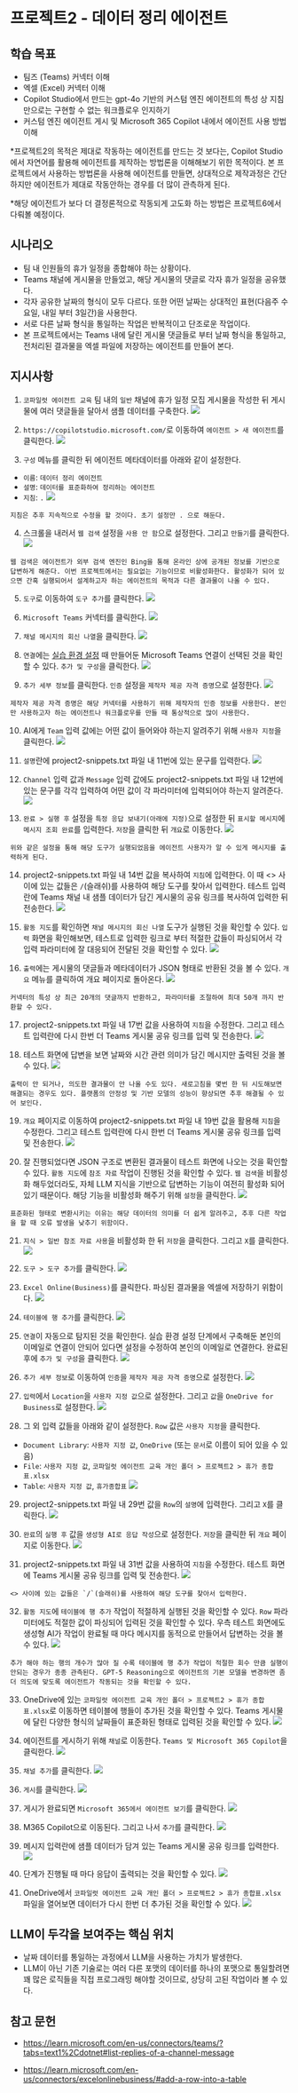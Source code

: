 # 프로젝트2 - 데이터 정리 에이전트

## 학습 목표
- 팀즈 (Teams) 커넥터 이해
- 엑셀 (Excel) 커넥터 이해
- Copilot Studio에서 만드는 gpt-4o 기반의 커스텀 엔진 에이전트의 특성 상 지침만으로는 구현할 수 없는 워크플로우 인지하기
- 커스텀 엔진 에이전트 게시 및 Microsoft 365 Copilot 내에서 에이전트 사용 방법 이해

*프로젝트2의 목적은 제대로 작동하는 에이전트를 만드는 것 보다는, Copilot Studio에서 자연어를 활용해 에이전트를 제작하는 방법론을 이해해보기 위한 목적이다. 본 프로젝트에서 사용하는 방법론을 사용해 에이전트를 만들면, 상대적으로 제작과정은 간단하지만 에이전트가 제대로 작동안하는 경우를 더 많이 관측하게 된다. 

*해당 에이전트가 보다 더 결정론적으로 작동되게 고도화 하는 방법은 프로젝트6에서 다뤄볼 예정이다.

## 시나리오
- 팀 내 인원들의 휴가 일정을 종합해야 하는 상황이다. 
- Teams 채널에 게시물을 만들었고, 해당 게시물의 댓글로 각자 휴가 일정을 공유했다.
- 각자 공유한 날짜의 형식이 모두 다르다. 또한 어떤 날짜는 상대적인 표현(다음주 수요일, 내일 부터 3일간)을 사용한다.
- 서로 다른 날짜 형식을 통일하는 작업은 반복적이고 단조로운 작업이다. 
- 본 프로젝트에서는 Teams 내에 달린 게시물 댓글들로 부터 날짜 형식을 통일하고, 전처리된 결과물을 엑셀 파일에 저장하는 에이전트를 만들어 본다.

## 지시사항

1. `코파일럿 에이전트 교육` 팀 내의 `일반` 채널에 휴가 일정 모집 게시물을 작성한 뒤 게시물에 여러 댓글들을 달아서 샘플 데이터를 구축한다.
![](../../imgs/02-data-preprocessing-agent/01.PNG)

2. `https://copilotstudio.microsoft.com/`로 이동하여 `에이전트 > 새 에이전트`를 클릭한다.
![](../../imgs/02-data-preprocessing-agent/02.PNG)

3. `구성` 메뉴를 클릭한 뒤 에이전트 메타데이터를 아래와 같이 설정한다. 
- `이름`: `데이터 정리 에이전트`
- `설명`: `데이터를 표준화하여 정리하는 에이전트`
- `지침`: `.`
![](../../imgs/02-data-preprocessing-agent/03.PNG)

```{Note}
지침은 추후 지속적으로 수정을 할 것이다. 초기 설정만 . 으로 해둔다.
```

4. 스크롤을 내러서 `웹 검색` 설정을 `사용 안 함`으로 설정한다. 그리고 `만들기`를 클릭한다.
![](../../imgs/02-data-preprocessing-agent/04.PNG)

```{Note}
웹 검색은 에이전트가 외부 검색 엔진인 Bing을 통해 온라인 상에 공개된 정보를 기반으로 답변하게 해준다. 이번 프로젝트에서는 필요없는 기능이므로 비활성화한다. 활성화가 되어 있으면 간혹 실행되어서 설계하고자 하는 에이전트의 목적과 다른 결과물이 나올 수 있다.
```

5. `도구`로 이동하여 `도구 추가`를 클릭한다.
![](../../imgs/02-data-preprocessing-agent/05.PNG)

6. `Microsoft Teams` 커넥터를 클릭한다.
![](../../imgs/02-data-preprocessing-agent/06.PNG)

7. `채널 메시지의 회신 나열`을 클릭한다.
![](../../imgs/02-data-preprocessing-agent/07.PNG)

8. `연결`에는 [실습 환경 설정](00b-create-solution.md) 때 만들어둔 Microsoft Teams 연결이 선택된 것을 확인할 수 있다. `추가 및 구성`을 클릭한다.
![](../../imgs/02-data-preprocessing-agent/08.PNG)

9. `추가 세부 정보`를 클릭한다. `인증` 설정을 `제작자 제공 자격 증명`으로 설정한다.
![](../../imgs/02-data-preprocessing-agent/09.PNG)

```{Note}
제작자 제공 자격 증명은 해당 커넥터를 사용하기 위해 제작자의 인증 정보를 사용한다. 본인만 사용하고자 하는 에이전트나 워크플로우를 만들 때 통상적으로 많이 사용한다. 
```

10. AI에게 `Team` 입력 값에는 어떤 값이 들어와야 하는지 알려주기 위해 `사용자 지정`을 클릭한다.
![](../../imgs/02-data-preprocessing-agent/10.PNG)

11. `설명`란에 project2-snippets.txt 파일 내 11번에 있는 문구를 입력한다.
![](../../imgs/02-data-preprocessing-agent/11.PNG)

12. `Channel` 입력 값과 `Message` 입력 값에도 project2-snippets.txt 파일 내 12번에 있는 문구를 각각 입력하여 어떤 값이 각 파라미터에 입력되어야 하는지 알려준다.
![](../../imgs/02-data-preprocessing-agent/12.PNG)

13. `완료 > 실행 후` 설정을 `특정 응답 보내기(아래에 지정)`으로 설정한 뒤 `표시할 메시지`에 `메시지 조회 완료`를 입력한다. `저장`을 클릭한 뒤 `개요`로 이동한다.
![](../../imgs/02-data-preprocessing-agent/13.PNG)

```{Note}
위와 같은 설정을 통해 해당 도구가 실행되었음을 에이전트 사용자가 알 수 있게 메시지를 출력하게 된다.
```

14. project2-snippets.txt 파일 내 14번 값을 복사하여 `지침`에 입력한다. 이 때 <> 사이에 있는 값들은 `/`(슬래쉬)를 사용하여 해당 도구를 찾아서 입력한다. 테스트 입력란에 Teams 채널 내 샘플 데이터가 담긴 게시물의 공유 링크를 복사하여 입력한 뒤 전송한다.
![](../../imgs/02-data-preprocessing-agent/14.PNG)

15. `활동 지도`를 확인하면 `채널 메시지의 회신 나열` 도구가 실행된 것을 확인할 수 있다. `입력` 화면을 확인해보면, 테스트로 입력한 링크로 부터 적절한 값들이 파싱되어서 각 입력 파라미터에 잘 대응되어 전달된 것을 확인할 수 있다.
![](../../imgs/02-data-preprocessing-agent/15.PNG)

16. `출력`에는 게시물의 댓글들과 메타데이터가 JSON 형태로 반환된 것을 볼 수 있다. `개요` 메뉴를 클릭하여 개요 페이지로 돌아온다.
![](../../imgs/02-data-preprocessing-agent/16.PNG)

```{Note}
커넥터의 특성 상 최근 20개의 댓글까지 반환하고, 파라미터를 조절하여 최대 50개 까지 반환할 수 있다.
```

17. project2-snippets.txt 파일 내 17번 값을 사용하여 `지침`을 수정한다. 그리고 테스트 입력란에 다시 한번 더 Teams 게시물 공유 링크를 입력 및 전송한다.
![](../../imgs/02-data-preprocessing-agent/17.PNG)

18. 테스트 화면에 답변을 보면 날짜와 시간 관련 의미가 담긴 메시지만 출력된 것을 볼 수 있다.
![](../../imgs/02-data-preprocessing-agent/18.PNG)

```{Note}
출력이 안 되거나, 의도한 결과물이 안 나올 수도 있다. 새로고침을 몇번 한 뒤 시도해보면 해결되는 경우도 있다. 플랫폼의 안정성 및 기반 모델의 성능이 향상되면 추후 해결될 수 있어 보인다. 
```

19. `개요` 페이지로 이동하여 project2-snippets.txt 파일 내 19번 값을 활용해 `지침`을 수정한다. 그리고 테스트 입력란에 다시 한번 더 Teams 게시물 공유 링크를 입력 및 전송한다.
![](../../imgs/02-data-preprocessing-agent/19.PNG)

20. 잘 진행되었다면 JSON 구조로 변환된 결과물이 테스트 화면에 나오는 것을 확인할 수 있다. `활동 지도`에 `참조 자료` 작업이 진행된 것을 확인할 수 있다. `웹 검색`을 비활성화 해두었더라도, 자체 LLM 지식을 기반으로 답변하는 기능이 여전히 활성화 되어 있기 때문이다. 해당 기능을 비활성화 해주기 위해 `설정`을 클릭한다.
![](../../imgs/02-data-preprocessing-agent/20.PNG)

```{Note}
표준화된 형태로 변환시키는 이유는 해당 데이터의 의미를 더 쉽게 알려주고, 추후 다른 작업을 할 때 오류 발생을 낮추기 위함이다. 
```

21. `지식 > 일반 참조 자료 사용`을 비활성화 한 뒤 `저장`을 클릭한다. 그리고 `X`를 클릭한다.
![](../../imgs/02-data-preprocessing-agent/21.PNG)

22. `도구 > 도구 추가`를 클릭한다.
![](../../imgs/02-data-preprocessing-agent/22.PNG)

23. `Excel Online(Business)`를 클릭한다. 파싱된 결과물을 엑셀에 저장하기 위함이다.
![](../../imgs/02-data-preprocessing-agent/23.PNG)

24. `테이블에 행 추가`를 클릭한다.
![](../../imgs/02-data-preprocessing-agent/24.PNG)

25. `연결`이 자동으로 탐지된 것을 확인한다. 실습 환경 설정 단계에서 구축해둔 본인의 이메일로 연결이 안되어 있다면 설정을 수정하여 본인의 이메일로 연결한다. 완료된 후에 `추가 및 구성`을 클릭한다.
![](../../imgs/02-data-preprocessing-agent/25.PNG)

26. `추가 세부 정보`로 이동하여 `인증`을 `제작자 제공 자격 증명`으로 설정한다.
![](../../imgs/02-data-preprocessing-agent/26.PNG)

27. `입력`에서 `Location`을 `사용자 지정 값`으로 설정한다. 그리고 `값`을 `OneDrive for Business`로 설정한다.
![](../../imgs/02-data-preprocessing-agent/27.PNG)

28. 그 외 입력 값들을 아래와 같이 설정한다. `Row` 값은 `사용자 지정`을 클릭한다.
- `Document Library`: `사용자 지정 값`, `OneDrive` (또는 `문서`로 이름이 되어 있을 수 있음)
- `File`: `사용자 지정 값`, `코파일럿 에이전트 교육 개인 폴더 > 프로젝트2 > 휴가 종합표.xlsx`
- `Table`: `사용자 지정 값`, `휴가종합표`
![](../../imgs/02-data-preprocessing-agent/28.PNG)

29. project2-snippets.txt 파일 내 29번 값을 `Row`의 `설명`에 입력한다. 그리고 `X`를 클릭한다.
![](../../imgs/02-data-preprocessing-agent/29.PNG)

30. `완료`의 `실행 후` 값을 `생성형 AI로 응답 작성`으로 설정한다. `저장`을 클릭한 뒤 `개요` 페이지로 이동한다.
![](../../imgs/02-data-preprocessing-agent/30.PNG)

31. project2-snippets.txt 파일 내 31번 값을 사용하여 `지침`을 수정한다. 테스트 화면에 Teams 게시물 공유 링크를 입력 및 전송한다.
![](../../imgs/02-data-preprocessing-agent/31.PNG)

```{Note}
<> 사이에 있는 값들은 `/`(슬래쉬)를 사용하여 해당 도구를 찾아서 입력한다.
```

32. `활동 지도`에 `테이블에 행 추가` 작업이 적절하게 실행된 것을 확인할 수 있다. `Row` 파라미터에도 적절한 값이 파싱되어 입력된 것을 확인할 수 있다. 우측 테스트 화면에도 생성형 AI가 작업이 완료될 때 마다 메시지를 동적으로 만들어서 답변하는 것을 볼 수 있다.
![](../../imgs/02-data-preprocessing-agent/32.PNG)

```{Note}
추가 해야 하는 행의 개수가 많아 질 수록 테이블에 행 추가 작업이 적절한 회수 만큼 실행이 안되는 경우가 종종 관측된다. GPT-5 Reasoning으로 에이전트의 기본 모델을 변경하면 좀 더 의도에 맞도록 에이전트가 작동되는 것을 확인할 수 있다. 
```

33. OneDrive에 있는 `코파일럿 에이전트 교육 개인 폴더 > 프로젝트2 > 휴가 종합표.xlsx`로 이동하면 테이블에 행들이 추가된 것을 확인할 수 있다. Teams 게시물에 달린 다양한 형식의 날짜들이 표준화된 형태로 입력된 것을 확인할 수 있다.
![](../../imgs/02-data-preprocessing-agent/33.PNG)

34. 에이전트를 게시하기 위해 `채널`로 이동한다. `Teams 및 Microsoft 365 Copilot`을 클릭한다.
![](../../imgs/02-data-preprocessing-agent/34.PNG)

35. `채널 추가`를 클릭한다.
![](../../imgs/02-data-preprocessing-agent/35.PNG)

36. `게시`를 클릭한다.
![](../../imgs/02-data-preprocessing-agent/36.PNG)

37. 게시가 완료되면 `Microsoft 365에서 에이전트 보기`를 클릭한다.
![](../../imgs/02-data-preprocessing-agent/37.PNG)

38. M365 Copilot으로 이동된다. 그리고 나서 `추가`를 클릭한다.
![](../../imgs/02-data-preprocessing-agent/38.PNG)

39. 메시지 입력란에 샘플 데이터가 담겨 있는 Teams 게시물 공유 링크를 입력한다.
![](../../imgs/02-data-preprocessing-agent/39.PNG)

40. 단계가 진행될 때 마다 응답이 출력되는 것을 확인할 수 있다.
![](../../imgs/02-data-preprocessing-agent/40.PNG)

41. OneDrive에서 `코파일럿 에이전트 교육 개인 폴더 > 프로젝트2 > 휴가 종합표.xlsx` 파일을 열어보면 데이터가 다시 한번 더 추가된 것을 확인할 수 있다.
![](../../imgs/02-data-preprocessing-agent/41.PNG)

## LLM이 두각을 보여주는 핵심 위치
- 날짜 데이터를 통일하는 과정에서 LLM을 사용하는 가치가 발생한다.
- LLM이 아닌 기존 기술로는 여러 다른 포맷의 데이터를 하나의 포맷으로 통일할려면 꽤 많은 로직들을 직접 프로그래밍 해야할 것이므로, 상당히 고된 작업이라 볼 수 있다.

## 참고 문헌
- https://learn.microsoft.com/en-us/connectors/teams/?tabs=text1%2Cdotnet#list-replies-of-a-channel-message

- https://learn.microsoft.com/en-us/connectors/excelonlinebusiness/#add-a-row-into-a-table